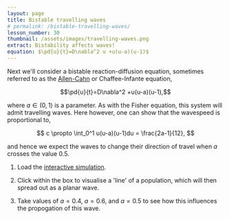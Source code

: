 ```yaml
---
layout: page
title: Bistable travelling waves
# permalink: /bistable-travelling-waves/
lesson_number: 30
thumbnail: /assets/images/travelling-waves.png
extract: Bistability affects waves!
equation: $\pd{u}{t}=D\nabla^2 u +u(u-a)(u-1)$
---
```



Next we'll consider a bistable reaction-diffusion equation, sometimes referred to as the [Allen-Cahn]([https://people.maths.ox.ac.uk/trefethen/pdectb/allen2.pdf](https://people.maths.ox.ac.uk/trefethen/pdectb/allen2.pdf)) or Chaffee-Infante equation,

$$\pd{u}{t}=D\nabla^2 +u(u-a)(u-1),$$

where $a \in (0,1)$ is a parameter. As with the Fisher equation, this system will admit travelling waves. Here however, one can show that the wavespeed is proportional to,

$$
c \propto \int_0^1 u(u-a)(u-1)du = \frac{2a-1}{12},
$$

and hence we expect the waves to change their direction of travel when $a$ crosses the value $0.5$. 

1. Load the [interactive simulation](/sim/?preset=bistableTravellingWave). 

1. Click within the box to visualise a 'line' of a population, which will then spread out as a planar wave. 

1. Take values of $a=0.4$, $a=0.6$, and $a=0.5$ to see how this influences the propogation of this wave.
